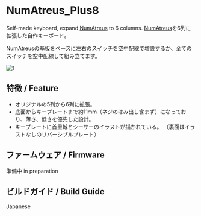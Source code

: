 # NumAtreus_Plus8
Self-made keyboard, expand [NumAtreus](https://github.com/yohewi/NumAtreus) to 6 columns.
[NumAtreus](https://github.com/yohewi/NumAtreus)を6列に拡張した自作キーボード。

NumAtreusの基板をベースに左右のスイッチを空中配線で増設するか、全てのスイッチを空中配線して組み立てます。

![1](README/DSC_6824.jpeg)

## 特徴 / Feature
- オリジナルの5列から6列に拡張。
- 底面からキープレートまで約11mm（ネジのはみ出し含まず）になっており、薄さ、低さを優先した設計。
- キープレートに首里城とシーサーのイラストが描かれている。
（裏面はイラストなしのリバーシブルプレート）

## ファームウェア / Firmware
準備中
in preparation

## ビルドガイド / Build Guide
Japanese
